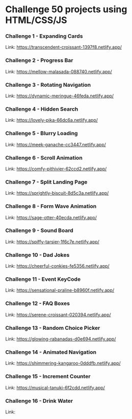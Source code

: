 # Challenge 50 projects using HTML/CSS/JS

### Challenge 1 - Expanding Cards
Link: https://transcendent-croissant-1397f8.netlify.app/

### Challenge 2 - Progress Bar
Link: https://mellow-malasada-088740.netlify.app/

### Challenge 3 - Rotating Navigation
Link: https://dynamic-meringue-46feda.netlify.app/

### Challenge 4 - Hidden Search
Link: https://lovely-pika-66dc6a.netlify.app/

### Challenge 5 - Blurry Loading
Link: https://meek-ganache-cc3447.netlify.app/

### Challenge 6 - Scroll Animation
Link: https://comfy-pithivier-62ccd2.netlify.app/

### Challenge 7 - Split Landing Page
Link: https://sprightly-biscuit-8d5c3a.netlify.app/

### Challenge 8 - Form Wave Animation
Link: https://sage-otter-40ecda.netlify.app/

### Challenge 9 - Sound Board
Link: https://spiffy-tarsier-1f6c7e.netlify.app/

### Challenge 10 - Dad Jokes
Link: https://cheerful-conkies-fe5356.netlify.app/

### Challenge 11 - Event KeyCode
Link: https://sensational-praline-b8960f.netlify.app/

### Challenge 12 - FAQ Boxes
Link: https://serene-croissant-020394.netlify.app/

### Challenge 13 - Random Choice Picker
Link: https://glowing-rabanadas-d0e694.netlify.app/

### Challenge 14 - Animated Navigation
Link: https://shimmering-kangaroo-0dddfb.netlify.app/

### Challenge 15 - Increment Counter
Link: https://musical-tanuki-6f2cdd.netlify.app/

### Challenge 16 - Drink Water
Link: 

